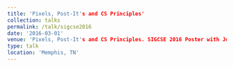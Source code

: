 ```yaml
---
title: 'Pixels, Post-It's and CS Principles'
collection: talks
permalink: /talk/sigcse2016
date: '2016-03-01'
venue: 'Pixels, Post-It's and CS Principles. SIGCSE 2016 Poster with Jeffrey L. Popyack.'
type: talk
location: 'Memphis, TN'
---
```


